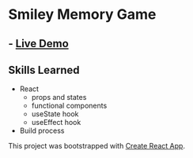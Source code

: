 # Smiley Memory Game

## - [Live Demo](https://dmkirshon.github.io/memory-card-js-odin/)

## Skills Learned

- React
  - props and states
  - functional components
  - useState hook
  - useEffect hook
- Build process

This project was bootstrapped with [Create React App](https://github.com/facebook/create-react-app).
